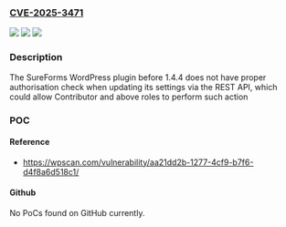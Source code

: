 ### [CVE-2025-3471](https://cve.mitre.org/cgi-bin/cvename.cgi?name=CVE-2025-3471)
![](https://img.shields.io/static/v1?label=Product&message=SureForms&color=blue)
![](https://img.shields.io/static/v1?label=Version&message=0%3C%201.4.4%20&color=brighgreen)
![](https://img.shields.io/static/v1?label=Vulnerability&message=CWE-863%20Incorrect%20Authorization&color=brighgreen)

### Description

The SureForms  WordPress plugin before 1.4.4 does not have proper authorisation check when updating its settings via the REST API, which could allow Contributor and above roles to perform such action

### POC

#### Reference
- https://wpscan.com/vulnerability/aa21dd2b-1277-4cf9-b7f6-d4f8a6d518c1/

#### Github
No PoCs found on GitHub currently.

